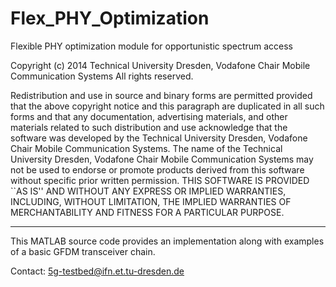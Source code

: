 # Flex_PHY_Optimization
Flexible PHY optimization module for opportunistic spectrum access 



Copyright (c) 2014 Technical University Dresden, Vodafone Chair Mobile Communication Systems
All rights reserved.

Redistribution and use in source and binary forms are permitted
provided that the above copyright notice and this paragraph are
duplicated in all such forms and that any documentation, advertising
materials, and other materials related to such distribution and use
acknowledge that the software was developed by the Technical
University Dresden, Vodafone Chair Mobile Communication Systems. The
name of the Technical University Dresden, Vodafone Chair Mobile
Communication Systems may not be used to endorse or promote products
derived from this software without specific prior written permission.
THIS SOFTWARE IS PROVIDED ``AS IS'' AND WITHOUT ANY EXPRESS OR IMPLIED
WARRANTIES, INCLUDING, WITHOUT LIMITATION, THE IMPLIED WARRANTIES OF
MERCHANTABILITY AND FITNESS FOR A PARTICULAR PURPOSE.

***
This MATLAB source code provides an implementation along with examples
of a basic GFDM transceiver chain.

Contact:  5g-testbed@ifn.et.tu-dresden.de
